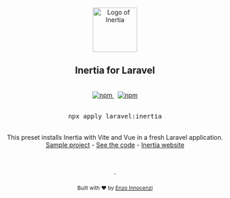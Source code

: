 <p align="center">
  <br />
  <a href="https://usepreset.dev">
    <img width="100" src="https://raw.githubusercontent.com/innocenzi/awesome-inertiajs/main/assets/logo.svg" alt="Logo of Inertia">
  </a>
  <br />
</p>

<h2 align="center">Inertia for Laravel</h2>

<p align="center">
  <br />
  <a href="https://www.npmjs.com/package/apply">
    <img alt="npm" src="https://img.shields.io/npm/v/apply?label=preset">
  </a>
  <span>&nbsp;</span>
  <a href="https://usepreset.dev">
    <img alt="npm" src="https://img.shields.io/static/v1?label=documentation&message=read&color=0475b6">
  </a>
  <br />
  <br />
  <pre><div align="center">npx apply laravel:inertia</div></pre>
</p>
<br />

<div align="center">
  This preset installs Inertia with Vite and Vue in a fresh Laravel application.
  <br />
  <a href="https://github.com/innocenzi/laravel-inertia-vite-vue">Sample project</a> - <a href="https://github.com/laravel-presets/inertia/blob/main/preset.ts">See the code</a> - <a href="http://inertiajs.com/">Inertia website</a>
</div>

<p align="center">
  <br />
  <br />
  ·
  <br />
  <br />
  <sub>Built with ❤︎ by <a href="https://github.com/enzoinnocenzi">Enzo Innocenzi</a>
</p>
